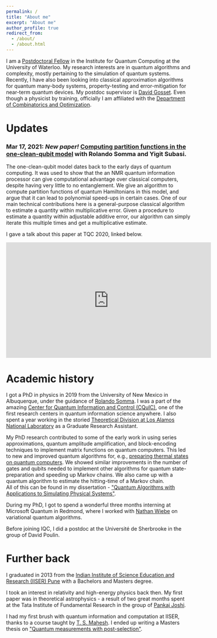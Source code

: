 ```yaml
---
permalink: /
title: "About me"
excerpt: "About me"
author_profile: true
redirect_from:
  - /about/
  - /about.html
---
```

I am a [Postdoctoral Fellow](https://services.iqc.uwaterloo.ca/people/profile/a2chnara/) in the Institute for Quantum Computing at the University of Waterloo. My research interests are in quantum algorithms and complexity, mostly pertaining to the simulation of quantum systems. Recently, I have also been looking into classical approximation algorithms for quantum many-body systems, property-testing and error-mitigation for near-term quantum devices. My postdoc supervisor is [David Gosset](http://www.davidgosset.com/). Even though a physicist by training, officially I am affiliated with the [Department of Combinatorics and Optimization](https://uwaterloo.ca/combinatorics-and-optimization/).

Updates
======
### Mar 17, 2021: _New paper!_ [Computing partition functions in the one-clean-qubit model](https://journals.aps.org/pra/abstract/10.1103/PhysRevA.103.032422) with Rolando Somma and Yigit Subasi.

The one-clean-qubit model dates back to the early days of quantum computing. It was used to show that the an NMR quantum information processor can give computational advantage over classical computers, despite having very little to no entanglement. We give an algorithm to compute partition functions of quantum Hamiltonians in this model, and argue that it can lead to polynomial speed-ups in certain cases.
One of our main technical contributions here is a general-purpose classical algorithm to estimate a quantity within multiplicative error. Given a procedure to estimate a quantity within adjustable additive error, our algorithm can simply iterate this multiple times and get a multiplicative estimate.

I gave a talk about this paper at TQC 2020, linked below.
<iframe width="560" height="315" src="https://www.youtube.com/embed/sc_rWyCVZRY?start=17161" title="YouTube video player" frameborder="0" allow="accelerometer; autoplay; clipboard-write; encrypted-media; gyroscope; picture-in-picture" allowfullscreen></iframe>


Academic history
======
I got a PhD in physics in 2019 from the University of New Mexico in Albuquerque, under the guidance of [Rolando Somma](https://sites.google.com/site/rolandodsom/). I was a part of the amazing [Center for Quantum Information and Control (CQuIC)](https://cquic.unm.edu/), one of the first research centers in quantum information science anywhere. I also spent a year working in the storied [Theoretical Division at Los Alamos National Laboratory](https://www.lanl.gov/org/ddste/aldsc/theoretical/index.php) as a Graduate Research Assistant.

My PhD research contributed to some of the early work in using series approximations, quantum amplitude amplification, and block-encoding techniques to implement matrix functions on quantum computers. This led to new and improved quantum algorithms for, e.g., [preparing thermal states on quantum computers](https://arxiv.org/abs/1603.02940). We showed similar improvements in the number of gates and qubits needed to implement other algorithms for quantum state-preparation and speeding up Markov chains. We also came up with a quantum algorithm to estimate the hitting-time of a Markov chain.  
All of this can be found in my dissertation - ["Quantum Algorithms with Applications to Simulating Physical Systems"](https://digitalrepository.unm.edu/phyc_etds/229/).

During my PhD, I got to spend a wonderful three months interning at Microsoft Quantum in Redmond, where I worked with [Nathan Wiebe](https://cqiqc.physics.utoronto.ca/people/nathan-wiebe/) on variational quantum algorithms.

Before joining IQC, I did a postdoc at the Universit&#x00E9; de Sherbrooke in the group of David Poulin.


Further back
======
I graduated in 2013 from the [Indian Institute of Science Education and Research (IISER) Pune](https://www.iiserpune.ac.in/) with a Bachelors and Masters degree.

I took an interest in relativity and high-energy physics back then. My first paper was in theoretical astrophysics - a result of two great months spent at the Tata Institute of Fundamental Research in the group of [Pankaj Joshi](https://web.tifr.res.in/~psj/).

I had my first brush with quantum information and computation at IISER, thanks to a course taught by [T. S. Mahesh](http://www.iiserpune.ac.in/~mahesh.ts/homepage.htm). I ended up writing a Masters thesis on ["Quantum measurements with post-selection"](http://dr.iiserpune.ac.in:8080/xmlui/handle/123456789/255).
